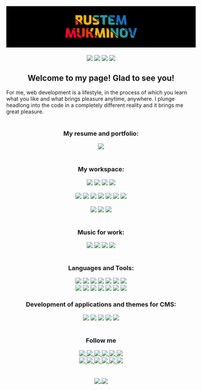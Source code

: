 <div align="center"><img src="https://github.com/Medvedoc/medvedoc/blob/main/assets/bg.png">
</div>
<br/>
<div align="center">
<a href="#"><img src="https://img.shields.io/badge/Buy_Me_A_Coffee-FFDD00?style=for-the-badge&logo=buy-me-a-coffee&logoColor=black"></a>
<a href="#"><img src="https://img.shields.io/badge/Patreon-F96854?style=for-the-badge&logo=patreon&logoColor=white"></a>
<a href="#"><img src="https://img.shields.io/badge/sponsor-30363D?style=for-the-badge&logo=GitHub-Sponsors&logoColor=#white"></a>
<a href="#"><img src="https://img.shields.io/badge/Ko--fi-F16061?style=for-the-badge&logo=ko-fi&logoColor=white"></a>
</div>
<div align="center">
<h2>Welcome to my page! Glad to see you!</h2>
</div>
<div>For me, web development is a lifestyle, in the process of which you learn what you like and what brings pleasure anytime, anywhere. I plunge headlong into the code in a completely different reality and it brings me great pleasure.</div>
<br/>
<div align="center">
<h3>My resume and portfolio:</h3>
<img src="https://img.shields.io/badge/DETAILS-00457C?style=for-the-badge&logo=&logoColor=white">
</div>
<br/>
<div align="center">
<h3>My workspace:</h3>
<img src="https://img.shields.io/badge/Windows-10-0078D6?style=for-the-badge&logo=windows&logoColor=white">
<img src="https://img.shields.io/badge/Intel-Core_i5_8300H-0071C5?style=for-the-badge&logo=intel&logoColor=white">
<img src="https://img.shields.io/badge/RAM-8GB-%230071C5.svg?&style=for-the-badge&logoColor=white">
<img src="https://img.shields.io/badge/NVIDIA-GTX1050-76B900?style=for-the-badge&logo=nvidia&logoColor=white">
</div>
<br/>
<div align="center">
<img src="https://img.shields.io/badge/Chrome-4285F4?style=for-the-badge&logo=Google-chrome&logoColor=white">
<img src="https://img.shields.io/badge/Firefox-FF7139?style=for-the-badge&logo=Firefox-Browser&logoColor=white">
<img src="https://img.shields.io/badge/Edge-0078D7?style=for-the-badge&logo=Microsoft-edge&logoColor=white">
<img src="https://img.shields.io/badge/Opera-FF1B2D?style=for-the-badge&logo=Opera&logoColor=white">
<img src="https://img.shields.io/badge/Visual_Studio_Code-0078D4?style=for-the-badge&logo=visual%20studio%20code&logoColor=white">
<img src="https://img.shields.io/badge/Notepad++-90E59A.svg?style=for-the-badge&logo=notepad%2B%2B&logoColor=black">
<img src="https://img.shields.io/badge/Android_Studio-3DDC84?style=for-the-badge&logo=android-studio&logoColor=white">
</div>
<br/>
<div align="center">
<img src="https://img.shields.io/badge/Figma-F24E1E?style=for-the-badge&logo=figma&logoColor=white">
<img src="https://img.shields.io/badge/Photoshop-31A8FF?style=for-the-badge&logo=Adobe%20Photoshop&logoColor=black">
<img src="https://img.shields.io/badge/Canva-%2300C4CC.svg?&style=for-the-badge&logo=Canva&logoColor=white">
</div>
<br/>
<div align="center">
<h3>Music for work:</h3>
<img src="https://img.shields.io/badge/Spotify-1ED760?&style=for-the-badge&logo=spotify&logoColor=white">
<img src="https://img.shields.io/badge/Deezer-FEAA2D?style=for-the-badge&logo=deezer&logoColor=white">
<img src="https://img.shields.io/badge/YouTube_Music-FF0000?style=for-the-badge&logo=youtube-music&logoColor=white">
<img src="https://img.shields.io/badge/SoundCloud-FF3300?style=for-the-badge&logo=soundcloud&logoColor=white">
</div>
<br/>
<div align="center">
<h3>Languages and Tools:</h3>
<img src="https://img.shields.io/badge/HTML5-E34F26?style=for-the-badge&logo=html5&logoColor=white">
<img src="https://img.shields.io/badge/CSS3-1572B6?style=for-the-badge&logo=css3&logoColor=white">
<img src="https://img.shields.io/badge/JavaScript-F7DF1E?style=for-the-badge&logo=javascript&logoColor=black">
<img src="https://img.shields.io/badge/jQuery-0769AD?style=for-the-badge&logo=jquery&logoColor=white">
<img src="https://img.shields.io/badge/Bootstrap-563D7C?style=for-the-badge&logo=bootstrap&logoColor=white">
<img src="https://img.shields.io/badge/Sass-CC6699?style=for-the-badge&logo=sass&logoColor=white">
<img src="https://img.shields.io/badge/Material--UI-0081CB?style=for-the-badge&logo=material-ui&logoColor=white">
</div>
<div align="center">
<img src="https://img.shields.io/badge/firebase-ffca28?style=for-the-badge&logo=firebase&logoColor=black">
<img src="https://img.shields.io/badge/Git-F05032?style=for-the-badge&logo=git&logoColor=white">
<img src="https://img.shields.io/badge/MySql-31535E?style=for-the-badge&logo=mysql&logoColor=EAAB62">
<img src="https://img.shields.io/badge/Flutter-02569B?style=for-the-badge&logo=flutter&logoColor=white">
<img src="https://img.shields.io/badge/Dart-0175C2?style=for-the-badge&logo=dart&logoColor=white">
<img src="https://img.shields.io/badge/C%23-239120?style=for-the-badge&logo=c-sharp&logoColor=white">
<img src="https://img.shields.io/badge/Chart.js-FF6384?style=for-the-badge&logo=chartdotjs&logoColor=white">
</div>

<div align="center">
<h3>Development of applications and themes for CMS:</h3>
<img src="https://img.shields.io/badge/Windows-0078D6?style=for-the-badge&logo=windows&logoColor=white">
<img src="https://img.shields.io/badge/Android-3DDC84?style=for-the-badge&logo=android&logoColor=white">
<img src="https://img.shields.io/badge/iOS-000000?style=for-the-badge&logo=ios&logoColor=white">
<img src="https://img.shields.io/badge/Wordpress-3F84AE?style=for-the-badge&logo=wordpress&logoColor=white">
<img src="https://img.shields.io/badge/Joomla-529F57?style=for-the-badge&logo=joomla&logoColor=white">
</div>
<br/>
<div align="center">
<h3>Follow me</h3>
<a href="#"><img src="https://img.shields.io/badge/Facebook-1877F2?style=for-the-badge&logo=facebook&logoColor=white">
<a href="#"><img src="https://img.shields.io/badge/вконтакте-%232E87FB.svg?&style=for-the-badge&logo=vk&logoColor=white">
<a href="#"><img src="https://img.shields.io/badge/Instagram-E4405F?style=for-the-badge&logo=instagram&logoColor=white">
<a href="#"><img src="https://img.shields.io/badge/Twitter-1DA1F2?style=for-the-badge&logo=twitter&logoColor=white">
<a href="#"><img src="https://img.shields.io/badge/LinkedIn-0077B5?style=for-the-badge&logo=linkedin&logoColor=white">
<a href="#"><img src="https://img.shields.io/badge/Codepen-000000?style=for-the-badge&logo=codepen&logoColor=white">
</div>
<div align="center">
<a href="#"><img src="https://img.shields.io/badge/Dribbble-EA4C89?style=for-the-badge&logo=dribbble&logoColor=white">
<a href="#"><img src="https://img.shields.io/badge/-Behance-blue?style=for-the-badge&logo=behance&logoColor=white">
<a href="#"><img src="https://img.shields.io/badge/Tumblr-%2336465D.svg?&style=for-the-badge&logo=Tumblr&logoColor=white">
<a href="#"><img src="https://img.shields.io/badge/Pinterest-%23E60023.svg?&style=for-the-badge&logo=Pinterest&logoColor=white">
<a href="#"><img src="https://img.shields.io/badge/YouTube-FF0000?style=for-the-badge&logo=youtube&logoColor=white">
<a href="#"><img src="https://img.shields.io/badge/YouTube-FF0000?style=for-the-badge&logo=youtube&logoColor=white">
</div>
<br/>
<br/>
<div align="center">
<img align="center" src="https://github-readme-stats.vercel.app/api?username=medvedoc&show_icons=true&bg_color=000000&text_color=ffffff&border_color=ffffff&border_radius=0" />
<img align="center" src="https://github-readme-stats.vercel.app/api/top-langs/?username=medvedoc&show_icons=true&bg_color=000000&text_color=ffffff&border_color=ffffff&border_radius=0" />
</div>